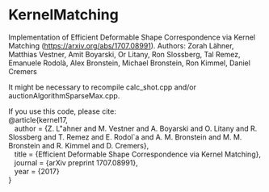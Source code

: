 # KernelMatching
Implementation of Efficient Deformable Shape Correspondence via Kernel Matching (https://arxiv.org/abs/1707.08991).
Authors: Zorah Lähner, Matthias Vestner, Amit Boyarski, Or Litany, Ron Slossberg, Tal Remez, Emanuele Rodolà, Alex Bronstein, Michael Bronstein, Ron Kimmel, Daniel Cremers

It might be necessary to recompile calc_shot.cpp and/or auctionAlgorithmSparseMax.cpp. 

If you use this code, please cite:  
@article{kernel17,  
  &nbsp;&nbsp;&nbsp;author = {Z. L\"ahner and M. Vestner and A. Boyarski and O. Litany and R. Slossberg and T. Remez and E. Rodol\`a and A. M. Bronstein and M. M. Bronstein and R. Kimmel and D. Cremers},  
  &nbsp;&nbsp;&nbsp;title = {Efficient Deformable Shape Correspondence via Kernel Matching},  
  &nbsp;&nbsp;&nbsp;journal = {arXiv preprint 1707.08991},  
  &nbsp;&nbsp;&nbsp;year = {2017}   
}
